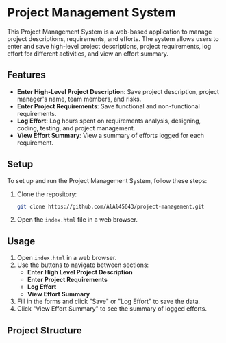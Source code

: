# Project Management System

This Project Management System is a web-based application to manage project descriptions, requirements, and efforts. The system allows users to enter and save high-level project descriptions, project requirements, log effort for different activities, and view an effort summary.

## Features

- **Enter High-Level Project Description**: Save project description, project manager's name, team members, and risks.
- **Enter Project Requirements**: Save functional and non-functional requirements.
- **Log Effort**: Log hours spent on requirements analysis, designing, coding, testing, and project management.
- **View Effort Summary**: View a summary of efforts logged for each requirement.

## Setup

To set up and run the Project Management System, follow these steps:

1. Clone the repository:
    ```bash
    git clone https://github.com/AlAl45643/project-management.git
    ```
2. Open the `index.html` file in a web browser.

## Usage

1. Open `index.html` in a web browser.
2. Use the buttons to navigate between sections:
   - **Enter High Level Project Description**
   - **Enter Project Requirements**
   - **Log Effort**
   - **View Effort Summary**
3. Fill in the forms and click "Save" or "Log Effort" to save the data.
4. Click "View Effort Summary" to see the summary of logged efforts.

## Project Structure

